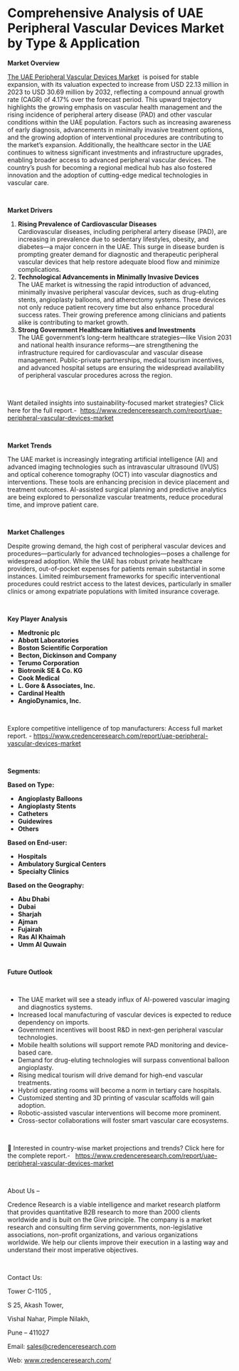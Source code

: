 # Comprehensive Analysis of UAE Peripheral Vascular Devices Market by Type & Application


<p><strong>Market Overview</strong></p>
<p><a href="https://www.credenceresearch.com/report/uae-peripheral-vascular-devices-market">The UAE Peripheral Vascular Devices Market</a> &nbsp;is poised for stable expansion, with its valuation expected to increase from USD 22.13 million in 2023 to USD 30.69 million by 2032, reflecting a compound annual growth rate (CAGR) of 4.17% over the forecast period. This upward trajectory highlights the growing emphasis on vascular health management and the rising incidence of peripheral artery disease (PAD) and other vascular conditions within the UAE population. Factors such as increasing awareness of early diagnosis, advancements in minimally invasive treatment options, and the growing adoption of interventional procedures are contributing to the market&rsquo;s expansion. Additionally, the healthcare sector in the UAE continues to witness significant investments and infrastructure upgrades, enabling broader access to advanced peripheral vascular devices. The country&rsquo;s push for becoming a regional medical hub has also fostered innovation and the adoption of cutting-edge medical technologies in vascular care.</p>
<p><strong>&nbsp;</strong></p>
<p><strong>Market Drivers</strong></p>
<ol>
<li><strong> Rising Prevalence of Cardiovascular Diseases</strong><br /> Cardiovascular diseases, including peripheral artery disease (PAD), are increasing in prevalence due to sedentary lifestyles, obesity, and diabetes&mdash;a major concern in the UAE. This surge in disease burden is prompting greater demand for diagnostic and therapeutic peripheral vascular devices that help restore adequate blood flow and minimize complications.</li>
<li><strong> Technological Advancements in Minimally Invasive Devices</strong><br /> The UAE market is witnessing the rapid introduction of advanced, minimally invasive peripheral vascular devices, such as drug-eluting stents, angioplasty balloons, and atherectomy systems. These devices not only reduce patient recovery time but also enhance procedural success rates. Their growing preference among clinicians and patients alike is contributing to market growth.</li>
<li><strong> Strong Government Healthcare Initiatives and Investments</strong><br /> The UAE government&rsquo;s long-term healthcare strategies&mdash;like Vision 2031 and national health insurance reforms&mdash;are strengthening the infrastructure required for cardiovascular and vascular disease management. Public-private partnerships, medical tourism incentives, and advanced hospital setups are ensuring the widespread availability of peripheral vascular procedures across the region.</li>
</ol>
<p>&nbsp;</p>
<p>Want detailed insights into sustainability-focused market strategies? Click here for the full report.- &nbsp;<a href="https://www.credenceresearch.com/report/uae-peripheral-vascular-devices-market">https://www.credenceresearch.com/report/uae-peripheral-vascular-devices-market</a></p>
<p>&nbsp;</p>
<p><strong>Market Trends</strong></p>
<p>The UAE market is increasingly integrating artificial intelligence (AI) and advanced imaging technologies such as intravascular ultrasound (IVUS) and optical coherence tomography (OCT) into vascular diagnostics and interventions. These tools are enhancing precision in device placement and treatment outcomes. AI-assisted surgical planning and predictive analytics are being explored to personalize vascular treatments, reduce procedural time, and improve patient care.</p>
<p><strong>&nbsp;</strong></p>
<p><strong>Market Challenges</strong></p>
<p>Despite growing demand, the high cost of peripheral vascular devices and procedures&mdash;particularly for advanced technologies&mdash;poses a challenge for widespread adoption. While the UAE has robust private healthcare providers, out-of-pocket expenses for patients remain substantial in some instances. Limited reimbursement frameworks for specific interventional procedures could restrict access to the latest devices, particularly in smaller clinics or among expatriate populations with limited insurance coverage.</p>
<p><strong>&nbsp;</strong></p>
<p><strong>Key Player Analysis</strong></p>
<ul>
<li><strong>Medtronic plc</strong></li>
<li><strong>Abbott Laboratories</strong></li>
<li><strong>Boston Scientific Corporation</strong></li>
<li><strong>Becton, Dickinson and Company</strong></li>
<li><strong>Terumo Corporation</strong></li>
<li><strong>Biotronik SE &amp; Co. KG</strong></li>
<li><strong>Cook Medical</strong></li>
<li><strong>L. Gore &amp; Associates, Inc.</strong></li>
<li><strong>Cardinal Health</strong></li>
<li><strong>AngioDynamics, Inc.</strong></li>
</ul>
<p><strong>&nbsp;</strong></p>
<p>Explore competitive intelligence of top manufacturers: Access full market report. - <a href="https://www.credenceresearch.com/report/uae-peripheral-vascular-devices-market">https://www.credenceresearch.com/report/uae-peripheral-vascular-devices-market</a></p>
<p>&nbsp;</p>
<p><strong>Segments:</strong></p>
<p><strong>Based on&nbsp;Type:</strong></p>
<ul>
<li><strong>Angioplasty Balloons</strong></li>
<li><strong>Angioplasty Stents</strong></li>
<li><strong>Catheters</strong></li>
<li><strong>Guidewires</strong></li>
<li><strong>Others</strong></li>
</ul>
<p><strong>Based on End-user:</strong></p>
<ul>
<li><strong>Hospitals</strong></li>
<li><strong>Ambulatory Surgical Centers</strong></li>
<li><strong>Specialty Clinics</strong></li>
</ul>
<p><strong>Based on the Geography:</strong></p>
<ul>
<li><strong>Abu Dhabi</strong></li>
<li><strong>Dubai</strong></li>
<li><strong>Sharjah</strong></li>
<li><strong>Ajman</strong></li>
<li><strong>Fujairah</strong></li>
<li><strong>Ras Al Khaimah</strong></li>
<li><strong>Umm Al Quwain</strong></li>
</ul>
<p><strong>&nbsp;</strong></p>
<p><strong>Future Outlook </strong></p>
<p>&nbsp;</p>
<ul>
<li>The UAE market will see a steady influx of AI-powered vascular imaging and diagnostics systems.</li>
<li>Increased local manufacturing of vascular devices is expected to reduce dependency on imports.</li>
<li>Government incentives will boost R&amp;D in next-gen peripheral vascular technologies.</li>
<li>Mobile health solutions will support remote PAD monitoring and device-based care.</li>
<li>Demand for drug-eluting technologies will surpass conventional balloon angioplasty.</li>
<li>Rising medical tourism will drive demand for high-end vascular treatments.</li>
<li>Hybrid operating rooms will become a norm in tertiary care hospitals.</li>
<li>Customized stenting and 3D printing of vascular scaffolds will gain adoption.</li>
<li>Robotic-assisted vascular interventions will become more prominent.</li>
<li>Cross-sector collaborations will foster smart vascular care ecosystems.</li>
</ul>
<p>&nbsp;</p>
<p>📌 Interested in country-wise market projections and trends? Click here for the complete report.- &nbsp;&nbsp;<a href="https://www.credenceresearch.com/report/uae-peripheral-vascular-devices-market">https://www.credenceresearch.com/report/uae-peripheral-vascular-devices-market</a></p>
<p>&nbsp;</p>
<p>About Us &ndash;</p>
<p>Credence Research is a viable intelligence and market research platform that provides quantitative B2B research to more than 2000 clients worldwide and is built on the Give principle. The company is a market research and consulting firm serving governments, non-legislative associations, non-profit organizations, and various organizations worldwide. We help our clients improve their execution in a lasting way and understand their most imperative objectives.</p>
<p>&nbsp;</p>
<p>Contact Us:</p>
<p>Tower C-1105 ,</p>
<p>S 25, Akash Tower,</p>
<p>Vishal Nahar, Pimple Nilakh,</p>
<p>Pune &ndash; 411027</p>
<p>Email: <a href="mailto:sales@credenceresearch.com">sales@credenceresearch.com</a></p>
<p>Web: <a href="http://www.credenceresearch.com/">www.credenceresearch.com/</a></p>
<p>&nbsp;</p>
